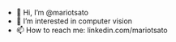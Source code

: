 - 👋 Hi, I’m @mariotsato
- 👀 I’m interested in computer vision
- 📫 How to reach me: linkedin.com/mariotsato

<!---
mariotsato/mariotsato is a ✨ special ✨ repository because its `README.md` (this file) appears on your GitHub profile.
You can click the Preview link to take a look at your changes.
--->
